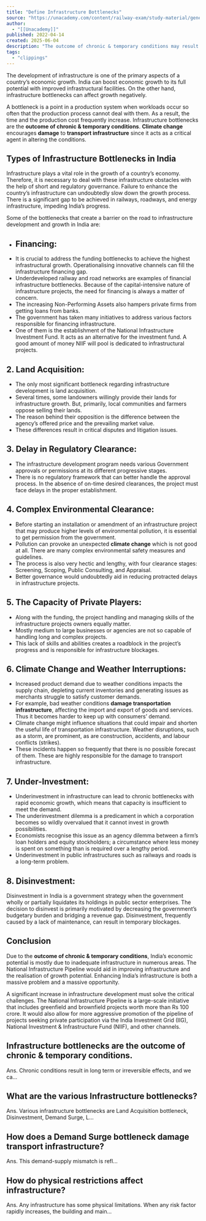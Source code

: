 ```yaml
---
title: "Define Infrastructure Bottlenecks"
source: "https://unacademy.com/content/railway-exam/study-material/general-awareness/define-infrastructure-bottlenecks/"
author:
  - "[[Unacademy]]"
published: 2022-04-14
created: 2025-06-04
description: "The outcome of chronic & temporary conditions may result in several infrastructure bottlenecks. Read this article to know about these bottlenecks in detail."
tags:
  - "clippings"
---
```

The development of infrastructure is one of the primary aspects of a country’s economic growth. India can boost economic growth to its full potential with improved infrastructural facilities. On the other hand, infrastructure bottlenecks can affect growth negatively.

A bottleneck is a point in a production system when workloads occur so often that the production process cannot deal with them. As a result, the time and the production cost frequently increase. Infrastructure bottlenecks are the **outcome of chronic & temporary conditions**. **Climate change** encourages **damage** to **transport infrastructure** since it acts as a critical agent in altering the conditions.

## Types of Infrastructure Bottlenecks in India

Infrastructure plays a vital role in the growth of a country’s economy. Therefore, it is necessary to deal with these infrastructure obstacles with the help of short and regulatory governance. Failure to enhance the country’s infrastructure can undoubtedly slow down the growth process. There is a significant gap to be achieved in railways, roadways, and energy infrastructure, impeding India’s progress.

Some of the bottlenecks that create a barrier on the road to infrastructure development and growth in India are:

- ## Financing:
- It is crucial to address the funding bottlenecks to achieve the highest infrastructural growth. Operationalising innovative channels can fill the infrastructure financing gap.
- Underdeveloped railway and road networks are examples of financial infrastructure bottlenecks. Because of the capital-intensive nature of infrastructure projects, the need for financing is always a matter of concern.
- The increasing Non-Performing Assets also hampers private firms from getting loans from banks.
- The government has taken many initiatives to address various factors responsible for financing infrastructure.
- One of them is the establishment of the National Infrastructure Investment Fund. It acts as an alternative for the investment fund. A good amount of money NIIF will pool is dedicated to infrastructural projects.

## 2\. Land Acquisition:

- The only most significant bottleneck regarding infrastructure development is land acquisition.
- Several times, some landowners willingly provide their lands for infrastructure growth. But, primarily, local communities and farmers oppose selling their lands.
- The reason behind their opposition is the difference between the agency’s offered price and the prevailing market value.
- These differences result in critical disputes and litigation issues.

## 3\. Delay in Regulatory Clearance:

- The infrastructure development program needs various Government approvals or permissions at its different progressive stages.
- There is no regulatory framework that can better handle the approval process. In the absence of on-time desired clearances, the project must face delays in the proper establishment.

## 4\. Complex Environmental Clearance:

- Before starting an installation or amendment of an infrastructure project that may produce higher levels of environmental pollution, it is essential to get permission from the government.
- Pollution can provoke an unexpected **climate change** which is not good at all. There are many complex environmental safety measures and guidelines.
- The process is also very hectic and lengthy, with four clearance stages: Screening, Scoping, Public Consulting, and Appraisal.
- Better governance would undoubtedly aid in reducing protracted delays in infrastructure projects.

## 5\. The Capacity of Private Players:

- Along with the funding, the project handling and managing skills of the infrastructure projects owners equally matter.
- Mostly medium to large businesses or agencies are not so capable of handling long and complex projects.
- This lack of skills and abilities creates a roadblock in the project’s progress and is responsible for infrastructure blockages.

## 6\. Climate Change and Weather Interruptions:

- Increased product demand due to weather conditions impacts the supply chain, depleting current inventories and generating issues as merchants struggle to satisfy customer demands.
- For example, bad weather conditions **damage transportation infrastructure**, affecting the import and export of goods and services. Thus it becomes harder to keep up with consumers’ demand.
- Climate change might influence situations that could impair and shorten the useful life of transportation infrastructure. Weather disruptions, such as a storm, are prominent, as are construction, accidents, and labour conflicts (strikes).
- These incidents happen so frequently that there is no possible forecast of them. These are highly responsible for the damage to transport infrastructure.

## 7\. Under-Investment:

- Underinvestment in infrastructure can lead to chronic bottlenecks with rapid economic growth, which means that capacity is insufficient to meet the demand.
- The underinvestment dilemma is a predicament in which a corporation becomes so wildly overvalued that it cannot invest in growth possibilities.
- Economists recognise this issue as an agency dilemma between a firm’s loan holders and equity stockholders; a circumstance where less money is spent on something than is required over a lengthy period.
- Underinvestment in public infrastructures such as railways and roads is a long-term problem.

## 8\. Disinvestment:

Disinvestment in India is a government strategy when the government wholly or partially liquidates its holdings in public sector enterprises. The decision to disinvest is primarily motivated by decreasing the government’s budgetary burden and bridging a revenue gap. Disinvestment, frequently caused by a lack of maintenance, can result in temporary blockages.

## Conclusion

Due to the **outcome of chronic & temporary conditions**, India’s economic potential is mostly due to inadequate infrastructure in numerous areas. The National Infrastructure Pipeline would aid in improving infrastructure and the realisation of growth potential. Enhancing India’s infrastructure is both a massive problem and a massive opportunity.

A significant increase in infrastructure development must solve the critical challenges. The National Infrastructure Pipeline is a large-scale initiative that includes greenfield and brownfield projects worth more than Rs 100 crore. It would also allow for more aggressive promotion of the pipeline of projects seeking private participation via the India Investment Grid (IIG), National Investment & Infrastructure Fund (NIIF), and other channels.

## Infrastructure bottlenecks are the outcome of chronic & temporary conditions.

Ans. Chronic conditions result in long term or irreversible effects, and we ca...

## What are the various Infrastructure bottlenecks?

Ans. Various infrastructure bottlenecks are Land Acquisition bottleneck, Disinvestment, Demand Surge, L...

## How does a Demand Surge bottleneck damage transport infrastructure?

Ans. This demand-supply mismatch is refl...

## How do physical restrictions affect infrastructure?

Ans. Any infrastructure has some physical limitations. When any risk factor rapidly increases, the building and main...